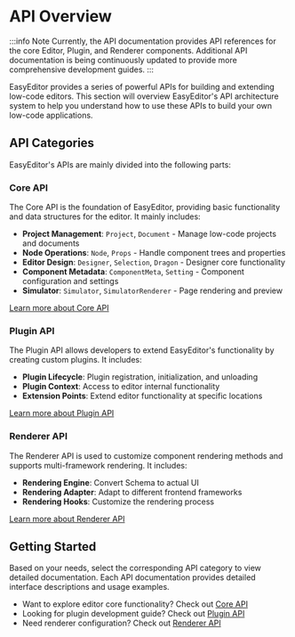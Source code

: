 # API Overview

:::info Note
Currently, the API documentation provides API references for the core Editor, Plugin, and Renderer components. Additional API documentation is being continuously updated to provide more comprehensive development guides.
:::

EasyEditor provides a series of powerful APIs for building and extending low-code editors. This section will overview EasyEditor's API architecture system to help you understand how to use these APIs to build your own low-code applications.

## API Categories

EasyEditor's APIs are mainly divided into the following parts:

### Core API

The Core API is the foundation of EasyEditor, providing basic functionality and data structures for the editor. It mainly includes:

- **Project Management**: `Project`, `Document` - Manage low-code projects and documents
- **Node Operations**: `Node`, `Props` - Handle component trees and properties
- **Editor Design**: `Designer`, `Selection`, `Dragon` - Designer core functionality
- **Component Metadata**: `ComponentMeta`, `Setting` - Component configuration and settings
- **Simulator**: `Simulator`, `SimulatorRenderer` - Page rendering and preview

[Learn more about Core API](./core/index)

### Plugin API

The Plugin API allows developers to extend EasyEditor's functionality by creating custom plugins. It includes:

- **Plugin Lifecycle**: Plugin registration, initialization, and unloading
- **Plugin Context**: Access to editor internal functionality
- **Extension Points**: Extend editor functionality at specific locations

[Learn more about Plugin API](./plugin/index)

### Renderer API

The Renderer API is used to customize component rendering methods and supports multi-framework rendering. It includes:

- **Rendering Engine**: Convert Schema to actual UI
- **Rendering Adapter**: Adapt to different frontend frameworks
- **Rendering Hooks**: Customize the rendering process

[Learn more about Renderer API](./renderer/index)

## Getting Started

Based on your needs, select the corresponding API category to view detailed documentation. Each API documentation provides detailed interface descriptions and usage examples.

- Want to explore editor core functionality? Check out [Core API](./core/index)
- Looking for plugin development guide? Check out [Plugin API](./plugin/index)
- Need renderer configuration? Check out [Renderer API](./renderer/index)
